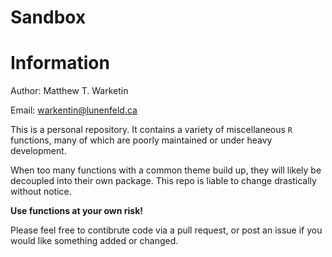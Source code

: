 Sandbox
================

# Information

Author: Matthew T. Warketin

Email: <warkentin@lunenfeld.ca>

This is a personal repository. It contains a variety of miscellaneous
`R` functions, many of which are poorly maintained or under heavy
development.

When too many functions with a common theme build up, they will likely
be decoupled into their own package. This repo is liable to change
drastically without notice.

**Use functions at your own risk\!**

Please feel free to contibrute code via a pull request, or post an issue
if you would like something added or changed.
